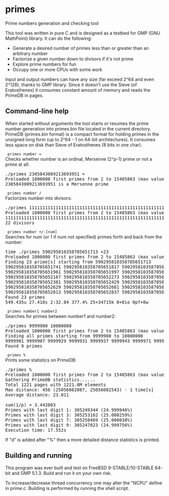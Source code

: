 # primes
Prime numbers generation and checking tool

This tool was written in pure C and is designed as a testbed for GMP (GNU MathPoint) library. It can do the following:
* Generate a desired number of primes less than or greater than an arbitrary number
* Factorize a given number down to divisors if it's not prime
* Explore prime numbers for fun
* Occupy one or more CPUs with some work

Input and output numbers can have any size (far exceed 2^64 and even 2^128), thanks to GMP library.
Since it doesn't use the Sieve (of Eratosthenes) it consumes constant amount of memory and reads the PrimeDB in pages.

 <h2>Command-line help</h2>
 When started without arguments the tool starts or resumes the prime number generation into primes.bin file located in the current directory. PrimeDB (primes.bin format) is a compact format for holding primes in the unsigned long form (up to 2^64 - 1 on 64-bit architectures). It consumes less space on disk than Sieve of Eratosthenes (8 bits in one char).
 
<code>   primes number =</code><br/>
Checks whether number is an ordinal, Mersenne (2^p-1) prime or not a prime at all:
<pre>./primes 2305843009213693951 =
Preloaded 1000000 first primes from 2 to 15485863 (max value in PrimeDB = 28024330787)
2305843009213693951 is a Mersenne prime</pre>

<code>  primes number /</code><br/>
Factorizes number into divisors:
<pre>./primes 111111111111111111111111111111111111111111111111111111111111111111111111111111111111 /
Preloaded 1000000 first primes from 2 to 15485863 (max value in PrimeDB = 28024330787)
111111111111111111111111111111111111111111111111111111111111111111111111111111111111 = 3 * 7 * 11 * 13 * 29 * 37 * 43 * 101 * 127 * 239 * 281 * 1933 * 2689 * 4649 * 9901 * 226549 * 459691 * 909091 * 10838689 * 121499449 * 7 * 4458192223320340849
22 divisors</pre>

<code>  primes number +/-[num]</code><br/>
Searches for num (or 1 if num not specified) primes forth and back from the number:
<pre>time ./primes 590295810358705651713 +23
Preloaded 1000000 first primes from 2 to 15485863 (max value in PrimeDB = 28048384121)
Finding 23 prime[s] starting from 590295810358705651713
590295810358705651741 590295810358705651817 590295810358705651829 590295810358705651951
590295810358705651961 590295810358705651997 590295810358705652021 590295810358705652153
590295810358705652167 590295810358705652273 590295810358705652281 590295810358705652287
590295810358705652381 590295810358705652429 590295810358705652563 590295810358705652627
590295810358705652629 590295810358705652681 590295810358705652797 590295810358705652809
590295810358705652813 590295810358705652837 590295810358705652891
Found 23 primes
549.435u 27.418s 2:32.84 377.4% 25+34715k 0+0io 0pf+0w</pre>

<code>  primes number1 number2</code><br/>
Searches for primes between number1 and number2:
<pre>./primes 9999900 10000000
Preloaded 1000000 first primes from 2 to 15485863 (max value in PrimeDB = 28096512887)
Finding all primes starting from 9999900 to 10000000
9999901 9999907 9999929 9999931 9999937 9999943 9999971 9999973 9999991
Found 9 primes</pre>

<code>  primes %</code><br/>
Prints some statistics on PrimeDB:
<pre>./primes %
Preloaded 1000000 first primes from 2 to 15485863 (max value in PrimeDB = 28096512887)
Gathering PrimeDB statistics......
Total 1221 pages with 1221.0M elements
Max distance: 456 (25056082087, 25056082543) - 1 time[s]
Average distance: 23.011

sum(1/p) = 3.442003
Primes with last digit 1: 305249344 (24.999946%)
Primes with last digit 3: 305253162 (25.000259%)
Primes with last digit 7: 305250469 (25.000038%)
Primes with last digit 9: 305247023 (24.999756%)
Execution time: 17.552s</pre>
If "d" is added after "%" then a more detailed distance statistics is printed.

<h2>Building and running</h2>
This program was ever built and test on FreeBSD 9-STABLE/10-STABLE 64-bit and GMP 5.1.3. Build and run it on your own risk.

To increase/decrease thread concurrency one may alter the "NCPU" define in prime.c. Building is performed by running the shell script.
